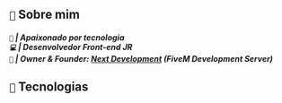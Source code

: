 ## `👋` Sobre mim

##### `💚` | Apaixonado por tecnologia <br> `💻` | Desenvolvedor Front-end JR <br> `👑` | Owner & Founder: <a href="https://discord.gg/3uJ4tD9hs7">Next Development</a> (FiveM Development Server)

## `🔧` Tecnologias
